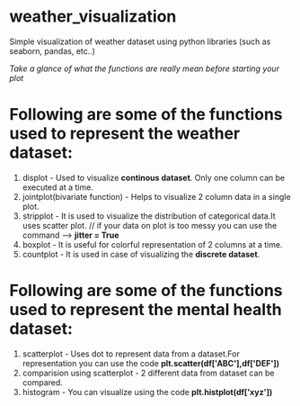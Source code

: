 # weather_visualization
Simple visualization of weather dataset using python libraries (such as seaborn, pandas, etc..)

*Take a glance of what the functions are really mean before starting your plot*

# Following are some of the functions used to represent the weather dataset:

  1. displot - Used to visualize **continous dataset**. Only one column can be executed at a time.
  2. jointplot(bivariate function) - Helps to visualize 2 column data in a single plot.
  3. stripplot - It is used to visualize the distribution of categorical data.It uses scatter plot.
               // if your data on plot is too messy you can use the command --> **jitter = True**
  4. boxplot - It is useful for colorful representation of 2 columns at a time.
  5. countplot - It is used in case of visualizing the **discrete dataset**. 



# Following are some of the functions used to represent the mental health dataset:

  1. scatterplot - Uses dot to represent data from a dataset.For representation you can use the code
                **plt.scatter(df['ABC'],df['DEF'])**
  2. comparision using scatterplot - 2 different data from dataset can be compared.
  3. histogram - You can visualize using the code **plt.histplot(df['xyz'])**


